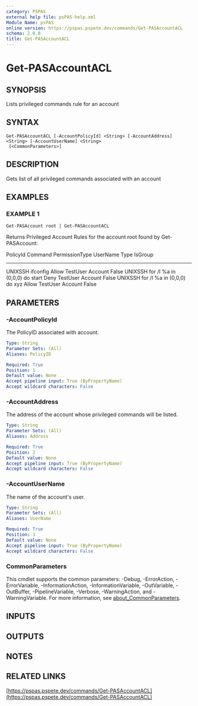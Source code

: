 ```yaml
---
category: PSPAS
external help file: psPAS-help.xml
Module Name: psPAS
online version: https://pspas.pspete.dev/commands/Get-PASAccountACL
schema: 2.0.0
title: Get-PASAccountACL
---
```


# Get-PASAccountACL

## SYNOPSIS
Lists privileged commands rule for an account

## SYNTAX

```
Get-PASAccountACL [-AccountPolicyId] <String> [-AccountAddress] <String> [-AccountUserName] <String>
 [<CommonParameters>]
```

## DESCRIPTION
Gets list of all privileged commands associated with an account

## EXAMPLES

### EXAMPLE 1
```
Get-PASAccount root | Get-PASAccountACL
```

Returns Privileged Account Rules for the account root found by Get-PASAccount:

PolicyId Command                       PermissionType UserName Type    IsGroup
-------- -------                       -------------- -------- ----    -------
UNIXSSH  ifconfig                      Allow          TestUser Account False
UNIXSSH  for /l %a in (0,0,0) do start Deny           TestUser Account False
UNIXSSH  for /l %a in (0,0,0) do xyz   Allow          TestUser Account False

## PARAMETERS

### -AccountPolicyId
The PolicyID associated with account.

```yaml
Type: String
Parameter Sets: (All)
Aliases: PolicyID

Required: True
Position: 1
Default value: None
Accept pipeline input: True (ByPropertyName)
Accept wildcard characters: False
```

### -AccountAddress
The address of the account whose privileged commands will be listed.

```yaml
Type: String
Parameter Sets: (All)
Aliases: Address

Required: True
Position: 2
Default value: None
Accept pipeline input: True (ByPropertyName)
Accept wildcard characters: False
```

### -AccountUserName
The name of the account's user.

```yaml
Type: String
Parameter Sets: (All)
Aliases: UserName

Required: True
Position: 3
Default value: None
Accept pipeline input: True (ByPropertyName)
Accept wildcard characters: False
```

### CommonParameters
This cmdlet supports the common parameters: -Debug, -ErrorAction, -ErrorVariable, -InformationAction, -InformationVariable, -OutVariable, -OutBuffer, -PipelineVariable, -Verbose, -WarningAction, and -WarningVariable. For more information, see [about_CommonParameters](http://go.microsoft.com/fwlink/?LinkID=113216).

## INPUTS

## OUTPUTS

## NOTES

## RELATED LINKS

[https://pspas.pspete.dev/commands/Get-PASAccountACL](https://pspas.pspete.dev/commands/Get-PASAccountACL)

